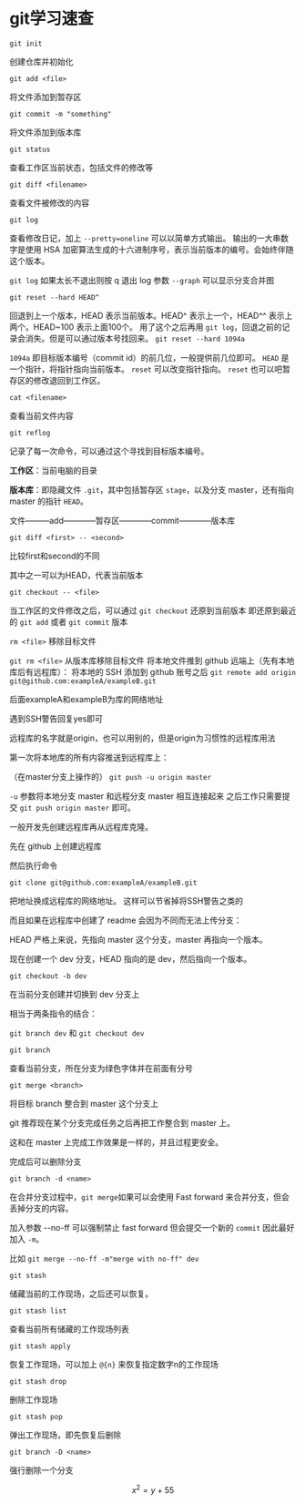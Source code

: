 # git学习速查

`git init`

创建仓库并初始化

`git add <file>`

将文件添加到暂存区

`git commit -m "something"`

将文件添加到版本库

`git status`

查看工作区当前状态，包括文件的修改等

`git diff <filename>`

查看文件被修改的内容

`git log`

查看修改日记，加上 `--pretty=oneline` 可以以简单方式输出。 输出的一大串数字是使用 HSA 加密算法生成的十六进制序号，表示当前版本的编号。会始终伴随这个版本。

`git log` 如果太长不退出则按 q 退出 log 参数 `--graph` 可以显示分支合并图

`git reset --hard HEAD^`

回退到上一个版本，HEAD 表示当前版本。HEAD^ 表示上一个，HEAD^^ 表示上两个。HEAD~100 表示上面100个。 用了这个之后再用 `git log`，回退之前的记录会消失。但是可以通过版本号找回来。 `git reset --hard 1094a`

`1094a` 即目标版本编号（commit id）的前几位，一般提供前几位即可。 `HEAD` 是一个指针，将指针指向当前版本。 `reset` 可以改变指针指向。 `reset` 也可以吧暂存区的修改退回到工作区。

`cat <filename>`

查看当前文件内容

`git reflog`

记录了每一次命令，可以通过这个寻找到目标版本编号。

**工作区**：当前电脑的目录

**版本库**：即隐藏文件 `.git`，其中包括暂存区 `stage`，以及分支 master，还有指向 master 的指针 `HEAD`。

文件———add————暂存区————commit————版本库

`git diff <first> -- <second>`

比较first和second的不同

其中之一可以为HEAD，代表当前版本

`git checkout -- <file>`

当工作区的文件修改之后，可以通过 `git checkout` 还原到当前版本 即还原到最近的 `git add` 或者 `git commit` 版本

`rm <file>` 移除目标文件

`git rm <file>` 从版本库移除目标文件 将本地文件推到 github 远端上（先有本地库后有远程库）： 将本地的 SSH 添加到 github 账号之后 `git remote add origin git@github.com:exampleA/exampleB.git`

后面exampleA和exampleB为库的网络地址

遇到SSH警告回复yes即可

远程库的名字就是origin，也可以用别的，但是origin为习惯性的远程库用法

第一次将本地库的所有内容推送到远程库上：

（在master分支上操作的） `git push -u origin master`

`-u` 参数将本地分支 master 和远程分支 master 相互连接起来 之后工作只需要提交 `git push origin master` 即可。

一般开发先创建远程库再从远程库克隆。

先在 github 上创建远程库

然后执行命令

`git clone git@github.com:exampleA/exampleB.git`

把地址换成远程库的网络地址。 这样可以节省掉将SSH警告之类的

而且如果在远程库中创建了 readme 会因为不同而无法上传分支：

HEAD 严格上来说，先指向 master 这个分支，master 再指向一个版本。

现在创建一个 dev 分支，HEAD 指向的是 dev，然后指向一个版本。

`git checkout -b dev`

在当前分支创建并切换到 dev 分支上

相当于两条指令的结合：

`git branch dev` 和 `git checkout dev`

`git branch`

查看当前分支，所在分支为绿色字体并在前面有分号

`git merge <branch>`

将目标 branch 整合到 master 这个分支上

git 推荐现在某个分支完成任务之后再把工作整合到 master 上。

这和在 master 上完成工作效果是一样的，并且过程更安全。

完成后可以删除分支

`git branch -d <name>`

在合并分支过程中，`git merge`如果可以会使用 Fast forward 来合并分支，但会丢掉分支的内容。

加入参数 --no-ff 可以强制禁止 fast forward 但会提交一个新的 `commit` 因此最好加入 `-m`。

比如 `git merge --no-ff -m"merge with no-ff" dev`

`git stash`

储藏当前的工作现场，之后还可以恢复。

`git stash list`

查看当前所有储藏的工作现场列表

`git stash apply`

恢复工作现场，可以加上 `@{n}` 来恢复指定数字n的工作现场

`git stash drop`

删除工作现场

`git stash pop`

弹出工作现场，即先恢复后删除

`git branch -D <name>`

强行删除一个分支

 $$x^2 = y + 55$$ 

